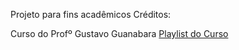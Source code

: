 Projeto para fins acadêmicos
Créditos: 
  <p> Curso do Profº Gustavo Guanabara 
  <a href="https://www.youtube.com/playlist?list=PLHz_AreHm4dlAnJ_jJtV29RFxnPHDuk9o"  target="blink"> Playlist do Curso </a>
